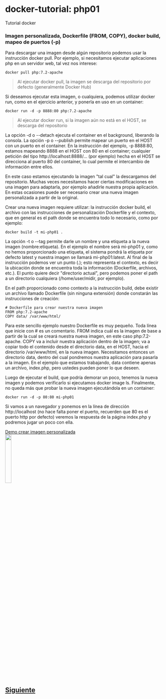 # docker-tutorial: php01
Tutorial docker

### Imagen personalizada, Dockerfile (FROM, COPY), docker build, mapeo de puertos (-p)

Para descargar una imagen desde algún repositorio podemos usar la instrucción docker pull. Por ejemplo, si necesitamos ejecutar aplicaciones php en un servidor web, tal vez nos interese:

`docker pull php:7.2-apache`

> Al ejecutar docker pull, la imagen se descarga del repositorio por defecto (generalmente Docker Hub)

Si deseamos ejecutar esta imagen, o cualquiera, podemos utilizar docker run, como en el ejercicio anterior, y ponerla en uso en un container:

`docker run -d -p 8888:80 php:7.2-apache`

> Al ejecutar docker run, si la imagen aún no está en el HOST, se descarga del repositorio

La opción -d o --detach ejecuta el container en el background, liberando la consola. La opción -p o --publish permite mapear un puerto en el HOST con un puerto en el container. En la instrucción del ejemplo, -p 8888:80, estamos mapeando 8888 en el HOST con 80 en el container; cualquier petición del tipo http://localhost:8888/... (por ejemplo) hecha en el HOST se direcciona al puerto 80 del container, lo cual permite el intercambio de información entre ellos.

En este caso estamos ejecutando la imagen "tal cual" la descargamos del repositorio. Muchas veces necesitamos hacer ciertas modificaciones en una imagen para adaptarla, por ejemplo añadirle nuestra propia aplicación. En estas ocasiones puede ser necesario crear una nueva imagen personalizada a partir de la original.

Crear una nueva imagen requiere utilizar: la instrucción docker build, el archivo con las instrucciones de personalización Dockerfile y el contexto, que en general es el path donde se encuentra todo lo necesario, como por ejemplo:

`docker build -t mi-php01 .`

La opción -t o --tag permite darle un nombre y una etiqueta a la nueva imagen (nombre:etiqueta). En el ejemplo el nombre será mi-php01 y, como no hemos proporcionado una etiqueta, el sistema pondrá la etiqueta por defecto latest y nuestra imagen se llamará mi-php01:latest. Al final de la instrucción podemos ver un punto (.); esto representa el contexto, es decir la ubicación donde se encuentra toda la información (Dockerfile, archivos, etc.). El punto quiere decir "directorio actual", pero podemos poner el path a un directorio cualquiera (/home/user/midir, por ejemplo).

En el path proporcionado como contexto a la instrucción build, debe existir un archivo llamado Dockerfile (sin ninguna extensión) donde constarán las instrucciones de creación:

```
# Dockerfile para crear nuestra nueva imagen
FROM php:7.2-apache
COPY data/ /var/www/html/
```

Para este sencillo ejemplo nuestro Dockerfile es muy pequeño. Toda línea que inicie con # es un comentario. FROM indica cuál es la imagen de base a partir de la cual se creará nuestra nueva imagen, en este caso php:7.2-apache. COPY va a incluir nuestra aplicación dentro de la imagen; va a copiar todo el contenido desde el directorio data, en el HOST, hacia el directorio /var/www/html, en la nueva imagen. Necesitamos entonces un directorio data, dentro del cual pondremos nuestra aplicación para pasarla a la imagen. En el ejemplo que estamos trabajando, data contiene apenas un archivo, index.php, pero ustedes pueden poner lo que deseen.

Luego de ejecutar el build, que podría demorar un poco, tenemos la nueva imagen y podemos verificarlo si ejecutamos docker image ls. Finalmente, no queda más que probar la nueva imagen ejecutándola en un container:

`docker run -d -p 80:80 mi-php01`

Si vamos a un navegador y ponemos en la línea de dirección http://localhost (no hace falta poner el puerto, recuerden que 80 es el puerto http por defecto) veremos la respuesta de la página index.php y podremos jugar un poco con ella.

[Demo crear imagen personalizada<br/><img src="https://img.youtube.com/vi/RYz5ar17FR0/maxresdefault.jpg" width="20%">](https://youtu.be/RYz5ar17FR0)

## [Siguiente](https://github.com/daoc/docker-tutorial/tree/master/php02)
